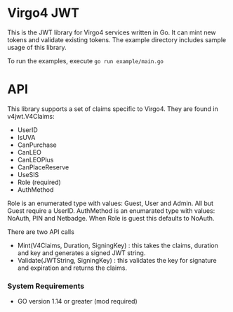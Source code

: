 # Virgo4 JWT

This is the JWT library for Virgo4 services written in Go. It can mint new tokens 
and validate existing tokens. The example directory includes sample usage of 
this library.

To run the examples, execute ```go run example/main.go```

# API

This library supports a set of claims specific to Virgo4. They are found in v4jwt.V4Claims:

* UserID 
* IsUVA  
* CanPurchase
* CanLEO
* CanLEOPlus
* CanPlaceReserve 
* UseSIS 
* Role (required)
* AuthMethod

Role is an enumerated type with values: Guest, User and Admin. All but Guest require a UserID.
AuthMethod is an enumarated type with values: NoAuth, PIN and Netbadge. When Role is guest this defaults to NoAuth.

There are two API calls

* Mint(V4Claims, Duration, SigningKey) : this takes the claims, duration and key and generates a signed JWT string.
* Validate(JWTString, SigningKey) : this validates the key for signature and expiration and returns the claims.


### System Requirements
* GO version 1.14 or greater (mod required)